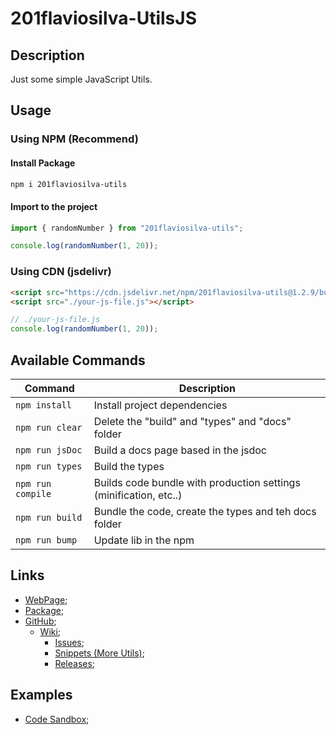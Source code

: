 # 201flaviosilva-UtilsJS

## Description
Just some simple JavaScript Utils.

## Usage

### Using NPM (Recommend)
#### Install Package
```sh
npm i 201flaviosilva-utils
```

#### Import to the project
```js
import { randomNumber } from "201flaviosilva-utils";

console.log(randomNumber(1, 20));
```

### Using CDN (jsdelivr)
```html
<script src="https://cdn.jsdelivr.net/npm/201flaviosilva-utils@1.2.9/build/utils.min.js"></script>
<script src="./your-js-file.js"></script>
```

```js
// ./your-js-file.js
console.log(randomNumber(1, 20));
```

## Available Commands

| Command           | Description                                                       |
| ----------------- | ----------------------------------------------------------------- |
| `npm install`     | Install project dependencies                                      |
| `npm run clear`   | Delete the "build" and "types" and "docs" folder                  |
| `npm run jsDoc`   | Build a docs page based in the jsdoc                              |
| `npm run types`   | Build the types                                                   |
| `npm run compile` | Builds code bundle with production settings (minification, etc..) |
| `npm run build`   | Bundle the code, create the types and teh docs folder             |
| `npm run bump`    | Update lib in the npm                                             |

## Links
- [WebPage](https://201flaviosilva-labs.github.io/javascript-utils/);
- [Package](https://www.npmjs.com/package/201flaviosilva-utils);
- [GitHub](https://github.com/201flaviosilva-labs/javascript-utils);
  - [Wiki](https://github.com/201flaviosilva-labs/javascript-utils/wiki);
	- [Issues](https://github.com/201flaviosilva-labs/javascript-utils/issues);
	- [Snippets (More Utils)](https://github.com/201flaviosilva-labs/javascript-utils/tree/main/snippets);
	- [Releases](https://github.com/201flaviosilva-labs/javascript-utils/releases);

## Examples
- [Code Sandbox](https://codesandbox.io/examples/package/201flaviosilva-utils);
